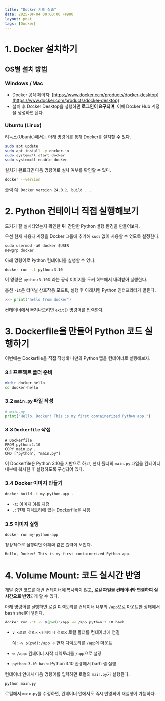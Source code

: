 ```yaml
---
title: "Docker 기초 실습"
date: 2025-08-04 00:00:00 +0900
layout: post
tags: [Docker]
---
```

# 1. Docker 설치하기

## OS별 설치 방법

### **Windows / Mac**

- Docker 공식 페이지: [https://www.docker.com/products/docker-desktop](https://www.docker.com/products/docker-desktop)
- 설치 후 Docker Desktop을 실행하면 **로그인이 요구되며**, 이때 Docker Hub 계정을 생성하면 된다.

### **Ubuntu (Linux)**

리눅스(Ubuntu)에서는 아래 명령어를 통해 Docker를 설치할 수 있다.

```bash
sudo apt update
sudo apt install -y docker.io
sudo systemctl start docker
sudo systemctl enable docker
```

설치가 완료되면 다음 명령어로 설치 여부를 확인할 수 있다.

```bash
docker --version
```

출력 예: `Docker version 24.0.2, build ...`

# 2. Python 컨테이너 직접 실행해보기

도커가 잘 설치되었는지 확인한 뒤, 간단한 Python 실행 환경을 만들어보자.

우선 현재 사용자 계정을 Docker 그룹에 추가해 `sudo` 없이 사용할 수 있도록 설정한다.

```python
sudo usermod -aG docker $USER
newgrp docker
```

아래 명령어로 Python 컨테이너를 실행할 수 있다.

```bash
docker run -it python:3.10
```

이 명령은 `python:3.10`이라는 공식 이미지를 도커 허브에서 내려받아 실행한다.

옵션 `-it`은 터미널 상호작용 모드로, 실행 후 아래처럼 Python 인터프리터가 열린다.

```python
>>> print("hello from docker")
```

컨테이너에서 빠져나오려면 `exit()` 명령어를 입력한다.

# 3. Dockerfile을 만들어 Python 코드 실행하기

이번에는 Dockerfile을 직접 작성해 나만의 Python 앱을 컨테이너로 실행해보자.

### 3.1 프로젝트 폴더 준비

```bash
mkdir docker-hello
cd docker-hello
```

### 3.2 `main.py` 파일 작성

```python
# main.py
print("Hello, Docker! This is my first containerized Python app.")
```

### 3.3 `Dockerfile` 작성

```docker
# Dockerfile
FROM python:3.10
COPY main.py .
CMD ["python", "main.py"]
```

이 Dockerfile은 Python 3.10을 기반으로 하고, 현재 폴더의 `main.py` 파일을 컨테이너 내부에 복사한 후 실행하도록 구성되어 있다.

### 3.4 Docker 이미지 만들기

```bash
docker build -t my-python-app .
```

- `-t`: 이미지 이름 지정
- `.`: 현재 디렉토리에 있는 Dockerfile을 사용

### 3.5 이미지 실행

```bash
docker run my-python-app
```

정상적으로 실행되면 아래와 같은 출력이 보인다.

```bash
Hello, Docker! This is my first containerized Python app.
```

# 4. Volume Mount: 코드 실시간 반영

개발 중인 코드를 매번 컨테이너에 복사하지 않고, **로컬 파일을 컨테이너와 연결하여 실시간으로 반영**되게 할 수 있다.

아래 명령어를 실행하면 로컬 디렉토리를 컨테이너 내부의 `/app`으로 마운트한 상태에서 bash shell이 열린다.

```bash
docker run -it -v $(pwd):/app -w /app python:3.10 bash
```

- `v <로컬 경로>:<컨테이너 경로>`: 로컬 폴더를 컨테이너에 연결
    
    예: `-v $(pwd):/app` → 현재 디렉토리를 `/app`에 마운트
    
- `w /app`: 컨테이너 시작 디렉토리를 `/app`으로 설정
- `python:3.10 bash`: Python 3.10 환경에서 bash 셸 실행

컨테이너 안에서 다음 명령어를 입력하면 로컬의 `main.py`가 실행된다.

```bash
python main.py
```

로컬에서 `main.py`를 수정하면, 컨테이너 안에서도 즉시 반영되어 재실행이 가능하다.
